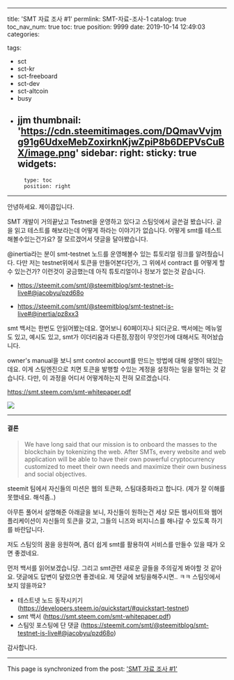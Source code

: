 
---
title: 'SMT 자료 조사 #1'
permlink: SMT-자료-조사-1
catalog: true
toc_nav_num: true
toc: true
position: 9999
date: 2019-10-14 12:49:03
categories:

tags:
- sct
- sct-kr
- sct-freeboard
- sct-dev
- sct-altcoin
- busy
- jjm
thumbnail: 'https://cdn.steemitimages.com/DQmavVvjmg91g6UdxeMebZoxirknKjwZpiP8b6DEPVsCuBX/image.png'
sidebar:
    right:
        sticky: true
widgets:
    -
        type: toc
        position: right
---


안녕하세요. 제이콥입니다.

SMT 개발이 거의끝났고 Testnet을 운영하고 있다고 스팀잇에서 글쓴걸 봤습니다. 글을 읽고 테스트를 해보라는데 어떻게 하라는 이야기가 없습니다. 어떻게 smt를 테스트해볼수있는건가요? 잘 모르겠어서 댓글을 달아봤습니다.


@inertia라는 분이 smt-testnet 노드를 운영해볼수 있는 튜토리얼 링크를 알려줬습니다. 다만 저는 testnet위에서 토큰을 만들어본다던가, 그 위에서 contract 를 어떻게 할 수 있는건가? 이런것이 궁금했는데 아직 튜토리얼이나 정보가 없는것 같습니다.

* https://steemit.com/smt/@steemitblog/smt-testnet-is-live#@jacobyu/pzd68o

* https://steemit.com/smt/@steemitblog/smt-testnet-is-live#@inertia/pz8xx3


smt 백서는 한번도 안읽어봤는데요. 열어보니 60페이지나 되더군요. 백서에는 메뉴얼도 있고, 예시도 있고, smt가 이더리움과 다른점,장점이 무엇인가에 대해서도 적어놨습니다.

 owner's manual을 보니 smt control account를 만드는 방법에 대해 설명이 돼있는데요. 이게 스팀엔진으로 치면 토큰을 발행할 수있는 계정을 설정하는 일을 말하는 것 같습니다. 다만, 이 과정을 어디서 어떻게하는지 전혀 모르겠습니다. 


https://smt.steem.com/smt-whitepaper.pdf


![](https://cdn.steemitimages.com/DQmavVvjmg91g6UdxeMebZoxirknKjwZpiP8b6DEPVsCuBX/image.png)


----

#### 결론


> We have long said that our mission is to onboard the masses to the blockchain by tokenizing the web. After SMTs, every website and web application will be able to have their own powerful cryptocurrency customized to meet their own needs and maximize their own business and social objectives.

steemit 팀에서 자신들의 미션은 웹의 토큰화, 스팀대중화라고 합니다. (제가 잘 이해를 못했네요. 해석좀..) 

아무튼 풀어서 설명해준 아래글을 보니, 자신들이 원하는건 세상 모든 웹사이트와 웹어플리케이션이 자신들의 토큰을 갖고, 그들의 니즈와 비지니스를 해나갈 수 있도록 하기를 바란답니다.

저도 스팀잇의 꿈을 응원하며, 좀더 쉽게 smt를 활용하여 서비스를 만들수 있을 때가 오면 좋겠네요.

먼저 백서를 읽어보겠습니당. 그리고 smt관련 새로운 글들을 주의깊게 봐야할 것 같아요. 댓글에도 답변이 달렸으면 좋겠네요. 제 댓글에 보팅을해주시면.. ㅋㅋ 스팀잇에서 보지 않을까요?

* 테스트넷 노드 동작시키기 (https://developers.steem.io/quickstart/#quickstart-testnet)
* smt 백서 (https://smt.steem.com/smt-whitepaper.pdf)
* 스팀잇 포스팅에 단 댓글 (https://steemit.com/smt/@steemitblog/smt-testnet-is-live#@jacobyu/pzd68o)

감사합니다.

- - -

This page is synchronized from the post: ['SMT 자료 조사 #1'](https://steempeak.com/@jacobyu/smt-1)
